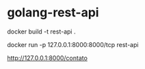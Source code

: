 # golang-rest-api

docker build -t rest-api .


docker run -p 127.0.0.1:8000:8000/tcp rest-api


http://127.0.0.1:8000/contato


